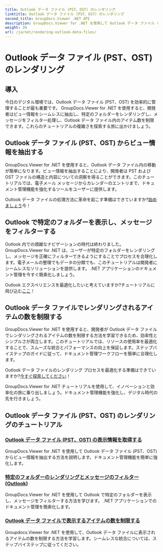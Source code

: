 ```yaml
---
title: Outlook データ ファイル (PST、OST) のレンダリング
linktitle: Outlook データ ファイル (PST、OST) のレンダリング
second_title: GroupDocs.Viewer .NET API
description: GroupDocs.Viewer for .NET を使用して Outlook データ ファイル (PST、OST) をレンダリングするチュートリアルをご覧ください。効率的な文書管理テクニックを簡単に発見できます。
weight: 39
url: /ja/net/rendering-outlook-data-files/
---
```


# Outlook データ ファイル (PST、OST) のレンダリング

## 導入

今日のデジタル環境では、Outlook データ ファイル (PST、OST) を効率的に管理することが最も重要です。 GroupDocs.Viewer for .NET を使用すると、開発者はビュー情報をシームレスに抽出し、特定のフォルダーをレンダリングし、メッセージをフィルター処理し、Outlook データ ファイル内のアイテム数を制限できます。これらのチュートリアルの複雑さを探索する旅に出かけましょう。

## Outlook データ ファイル (PST、OST) からビュー情報を抽出する
GroupDocs.Viewer for .NET を使用すると、Outlook データ ファイル内の移動が簡単になります。ビュー情報を抽出することにより、開発者は PST および OST ファイルの構造と内容についての洞察を得ることができます。このチュートリアルでは、電子メール メッセージからカレンダーのエントリまで、ドキュメント管理機能を強化するツールをユーザーに提供します。 

 Outlook データ ファイルの処理方法に革命を起こす準備はできていますか?[始めましょう](./get-view-info-outlook-data-file/)今！

## Outlook で特定のフォルダーを表示し、メッセージをフィルターする
Outlook 内での煩雑なナビゲーションの時代は終わりました。 GroupDocs.Viewer for .NET は、ユーザーが特定のフォルダーをレンダリングし、メッセージを正確にフィルターできるようにすることでプロセスを合理化します。電子メールの整理でもデータの分類でも、このチュートリアルは開発者にシームレスなソリューションを提供します。 .NET アプリケーションのドキュメント管理を今すぐ簡素化しましょう。

 Outlook エクスペリエンスを最適化したいと考えていますか?チュートリアルに飛び込む[ここ](./render-specific-folders-and-filter-messages-outlook/)！

## Outlook データ ファイルでレンダリングされるアイテムの数を制限する
GroupDocs.Viewer for .NET を使用すると、開発者が Outlook データ ファイルでレンダリングされるアイテムの数を制限する方法を学習できるため、効率性とシンプルさが両立します。このチュートリアルでは、リソースの使用率を最適化することで、スムーズな統合とパフォーマンスの向上を保証します。ステップバイステップのガイドに従って、ドキュメント管理ワークフローを簡単に合理化します。

 Outlook データ ファイルのレンダリング プロセスを最適化する準備はできていますか?[今すぐ探索してください](./limit-items-to-render-outlook-data-files/)！

GroupDocs.Viewer for .NET チュートリアルを使用して、イノベーションと効率化の旅に乗り出しましょう。ドキュメント管理機能を強化し、デジタル時代の先を行きましょう。
## Outlook データ ファイル (PST、OST) のレンダリングのチュートリアル
### [Outlook データ ファイル (PST、OST) の表示情報を取得する](./get-view-info-outlook-data-file/)
GroupDocs.Viewer for .NET を使用して Outlook データ ファイル (PST、OST) からビュー情報を抽出する方法を説明します。ドキュメント管理機能を簡単に強化します。
### [特定のフォルダーのレンダリングとメッセージのフィルター (Outlook)](./render-specific-folders-and-filter-messages-outlook/)
GroupDocs.Viewer for .NET を使用して Outlook で特定のフォルダーを表示し、メッセージをフィルターする方法を学びます。 .NET アプリケーションでのドキュメント管理を簡素化します。
### [Outlook データ ファイルで表示するアイテムの数を制限する](./limit-items-to-render-outlook-data-files/)
Groupdocs.Viewer for .NET を使用して、Outlook データ ファイルに表示されるアイテムの数を制限する方法を学習します。シームレスな統合については、ステップバイステップに従ってください。